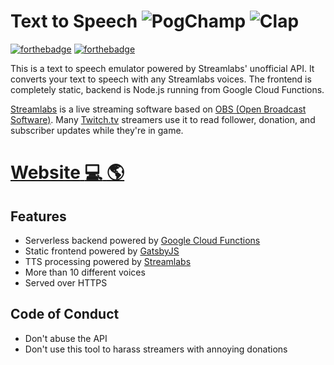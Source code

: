 # Text to Speech ![PogChamp](https://i.imgur.com/d3KCy5m.png) ![Clap](https://cdn.betterttv.net/emote/55b6f480e66682f576dd94f5/1x)

[![forthebadge](https://forthebadge.com/images/badges/built-with-love.svg)](https://forthebadge.com) [![forthebadge](https://forthebadge.com/images/badges/made-with-crayons.svg)](https://forthebadge.com)

This is a text to speech emulator powered by Streamlabs' unofficial API. It converts your text to speech with any Streamlabs voices. The frontend is completely static, backend is Node.js running from Google Cloud Functions.

[Streamlabs](https://streamlabs.com) is a live streaming software based on [OBS (Open Broadcast Software)](https://obsproject.com). Many [Twitch.tv](https://twitch.tv) streamers use it to read follower, donation, and subscriber updates while they're in game.

# [**Website** :computer: :earth_americas:](https://textreader.pro)

## Features
- Serverless backend powered by [Google Cloud Functions](https://cloud.google.com/functions)
- Static frontend powered by [GatsbyJS](https://www.gatsbyjs.com)
- TTS processing powered by [Streamlabs](https://streamlabs.com)
- More than 10 different voices
- Served over HTTPS

## Code of Conduct
- Don't abuse the API
- Don't use this tool to harass streamers with annoying donations
